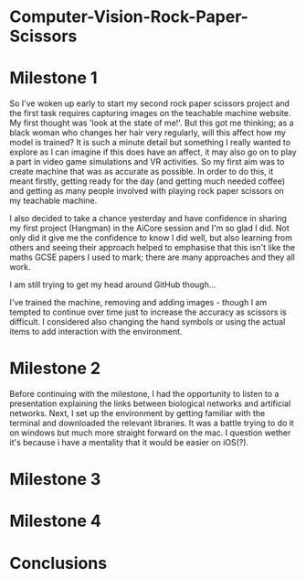 # Computer-Vision-Rock-Paper-Scissors

# Milestone 1

So I've woken up early to start my second rock paper scissors project and the first task requires capturing images on the teachable machine website. My first thought was 'look at the state of me!'. But this got me thinking; as a black woman who changes her hair very regularly, will this affect how my model is trained? It is such a minute detail but something I really wanted to explore as I can imagine if this does have an affect, it may also go on to play a part in video game simulations and VR activities. So my first aim was to create machine that was as accurate as possible. In order to do this, it meant firstly, getting ready for the day (and getting much needed coffee) and getting as many people involved with playing rock paper scissors on my teachable machine.

I also decided to take a chance yesterday and have confidence in sharing my first project (Hangman) in the AiCore session and I'm so glad I did. Not only did it give me the confidence to know I did well, but also learning from others and seeing their approach helped to emphasise that this isn't like the maths GCSE papers I used to mark; there are many approaches and they all work.

I am still trying to get my head around GitHub though...

I've trained the machine, removing and adding images - though I am tempted to continue over time just to increase the accuracy as scissors is difficult. I considered also changing the hand symbols or using the actual items to add interaction with the environment.

# Milestone 2

Before continuing with the milestone, I had the opportunity to listen to a presentation explaining the links between biological networks and artificial networks.
Next, I set up the environment by getting familiar with the terminal and downloaded the relevant libraries. It was a battle trying to do it on windows but much more straight forward on the mac. I question wether it's because i have a mentality that it would be easier on iOS(?). 



# Milestone 3
# Milestone 4
# Conclusions
